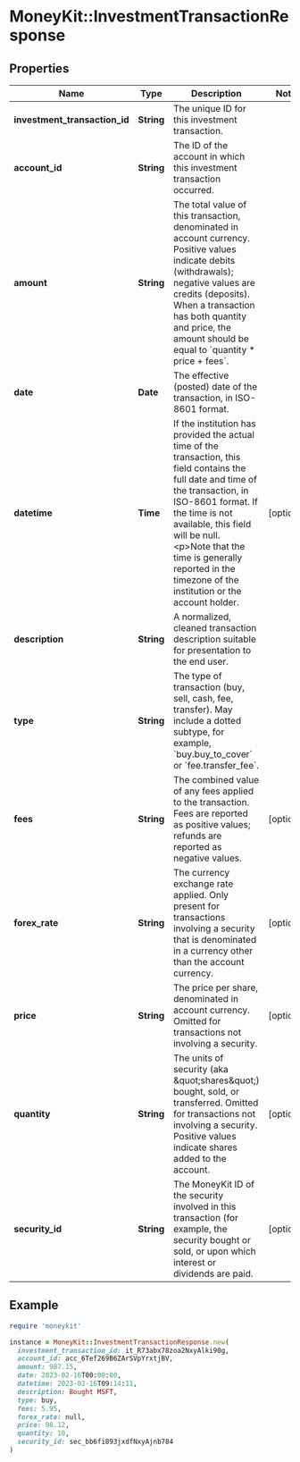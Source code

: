# MoneyKit::InvestmentTransactionResponse

## Properties

| Name | Type | Description | Notes |
| ---- | ---- | ----------- | ----- |
| **investment_transaction_id** | **String** | The unique ID for this investment transaction. |  |
| **account_id** | **String** | The ID of the account in which this investment transaction occurred. |  |
| **amount** | **String** | The total value of this transaction, denominated in account currency.  Positive values indicate         debits (withdrawals); negative values are credits (deposits).  When a transaction has both quantity and price,         the amount should be equal to &#x60;quantity * price + fees&#x60;. |  |
| **date** | **Date** | The effective (posted) date of the transaction, in ISO-8601 format. |  |
| **datetime** | **Time** | If the institution has provided the actual time of the transaction, this field             contains the full date and time of the transaction, in ISO-8601 format.  If the time is             not available, this field will be null.             &lt;p&gt;Note that the time is generally reported in the timezone of the institution or the account holder. | [optional] |
| **description** | **String** | A normalized, cleaned transaction description suitable for presentation to the end user. |  |
| **type** | **String** | The type of transaction (buy, sell, cash, fee, transfer).  May include a dotted subtype,         for example, &#x60;buy.buy_to_cover&#x60; or &#x60;fee.transfer_fee&#x60;. |  |
| **fees** | **String** | The combined value of any fees applied to the transaction.  Fees are reported as positive         values; refunds are reported as negative values. | [optional] |
| **forex_rate** | **String** | The currency exchange rate applied.  Only present for transactions involving a security that is         denominated in a currency other than the account currency. | [optional] |
| **price** | **String** | The price per share, denominated in account currency.  Omitted for transactions not involving         a security. | [optional] |
| **quantity** | **String** | The units of security (aka \&quot;shares\&quot;) bought, sold, or transferred.  Omitted for transactions         not involving a security.  Positive values indicate shares added to the account. | [optional] |
| **security_id** | **String** | The MoneyKit ID of the security involved in this transaction (for example, the security bought         or sold, or upon which interest or dividends are paid. | [optional] |

## Example

```ruby
require 'moneykit'

instance = MoneyKit::InvestmentTransactionResponse.new(
  investment_transaction_id: it_R73abx78zoa2NxyAlki90g,
  account_id: acc_6Tef269B6ZArSVpYrxtjBV,
  amount: 987.15,
  date: 2023-02-16T00:00:00,
  datetime: 2023-02-16T09:14:11,
  description: Bought MSFT,
  type: buy,
  fees: 5.95,
  forex_rate: null,
  price: 98.12,
  quantity: 10,
  security_id: sec_bb6fi893jxdfNxyAjnb784
)
```

